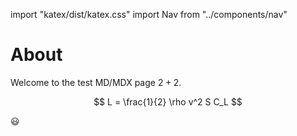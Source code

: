 import "katex/dist/katex.css"
import Nav from "../components/nav"

# About

Welcome to the test MD/MDX page $2+2$.

$$
L = \frac{1}{2} \rho v^2 S C_L
$$

:smiley:
